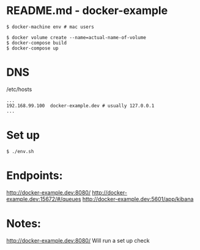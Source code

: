 # README.md - docker-example

```
$ docker-machine env # mac users
```

```
$ docker volume create --name=actual-name-of-volume
$ docker-compose build
$ docker-compose up
```

# DNS

/etc/hosts
```
...
192.168.99.100	docker-example.dev # usually 127.0.0.1
...
```

# Set up

```
$ ./env.sh
```

# Endpoints:

http://docker-example.dev:8080/
http://docker-example.dev:15672/#/queues
http://docker-example.dev:5601/app/kibana

# Notes:

http://docker-example.dev:8080/ Will run a set up check
